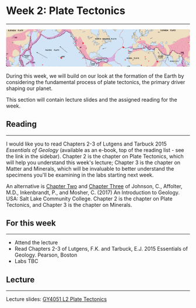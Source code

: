 # Week 2: Plate Tectonics
___
![Week 2 Cover image](./assets/images/pt.png)

During this week, we will build on our look at the formation of the Earth by considering the fundamental process of plate tectonics, the primary driver shaping our planet.

This section will contain lecture slides and the assigned reading for the week.

## Reading
___
I would like you to read Chapters 2-3 of Lutgens and Tarbuck 2015 *Essentials of Geology* (available as an e-book, top of the reading list - see the link in the sidebar). Chapter 2 is the chapter on Plate Tectonics, which will help you understand this week's lecture; Chapter 3 is the chapter on Matter and Minerals, which will be invaluable to better understand the specimens you'll be examining in the labs starting next week. 

An alternative is [Chapter Two](https://opengeology.org/textbook/2-plate-tectonics/) and [Chapter Three](https://opengeology.org/textbook/3-minerals/) of Johnson, C., Affolter, M.D., Inkenbrandt, P., and Mosher, C. (2017) An Introduction to Geology. USA: Salt Lake Community College. Chapter 2 is the chapter on Plate Tectonics, and Chapter 3 is the chapter on Minerals. 

## For this week
___
 - Attend the lecture
 - Read Chapters 2-3 of Lutgens, F.K. and Tarbuck, E.J. 2015 Essentials of Geology. Pearson, Boston
 - Labs TBC

## Lecture
___
Lecture slides: [GY4051 L2 Plate Tectonics](./assets/lectures/GY4051_L2_Plate_Tectonics.pdf)

